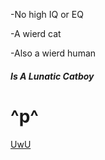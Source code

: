 -No high IQ or EQ

-A wierd cat

-Also a wierd human

##### **Is A Lunatic Catboy**

# ^p^

[UwU](https://space.bilibili.com/101360980 "Nuko's BiliBili MainPage")
